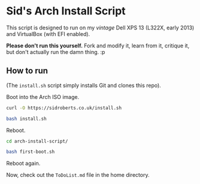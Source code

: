 # Sid's Arch Install Script

This script is designed to run on my *vintage* Dell XPS 13 (L322X, early 2013) and VirtualBox (with EFI enabled).

**Please don't run this yourself.** Fork and modify it, learn from it, critique it, but don't actually run the damn thing. :p

## How to run

(The `install.sh` script simply installs Git and clones this repo).

Boot into the Arch ISO image.

```bash
curl -O https://sidroberts.co.uk/install.sh

bash install.sh
```

Reboot.

```bash
cd arch-install-script/

bash first-boot.sh
```

Reboot again.

Now, check out the `ToDoList.md` file in the home directory.
